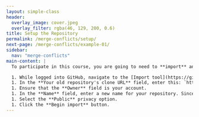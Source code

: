 ```yaml
---
layout: simple-class
header:
  overlay_image: cover.jpeg
  overlay_filter: rgba(46, 129, 200, 0.6)
title: Setup the Repository
permalink: /merge-conflicts/setup/
next-page: /merge-conflicts/example-01/
sidebar:
  nav: "merge-conflicts"
main-content: |
  To participate in this course, you are going to need to **import** an a project the GitHub Training team created for this course. Importing a project will essentially copy the repository including all of the files and revision history to your account.

  1. While logged into GitHub, navigate to the [Import tool](https://github.com/new/import).
  1. In the **Your old repository's clone URL** field, enter this: `https://github.com/githubtraining/on-demand-merge-conflict.git`.
  1. Ensure that the **Owner** field is your account.
  1. In the **Name** field, enter a new name for your repository. Since this course not only teaches you about merge conflicts but also provides a GitHub Pages powered resume template, maybe something like `resume` would work.
  1. Select the **Public** privacy option.
  1. Click the **Begin import** button.
---
```

